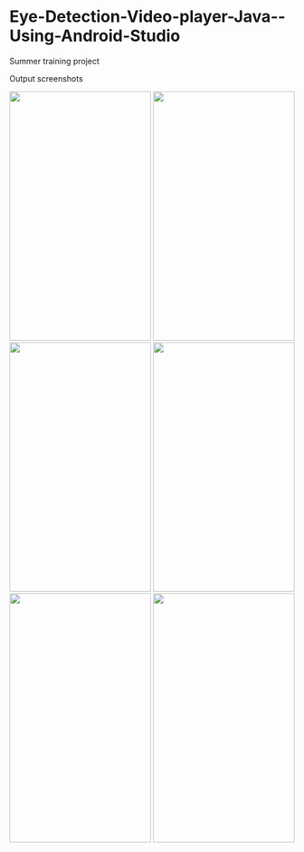 # Eye-Detection-Video-player-Java--Using-Android-Studio
Summer training project

Output screenshots

<img src="https://user-images.githubusercontent.com/76683360/177821869-c92f5d14-f014-4fa9-aad7-297f85075e2a.png" width="250" height="440" />

<img src="https://user-images.githubusercontent.com/76683360/177821829-e0e2b621-7632-4053-aad9-e4e89f9bec25.jpg" width="250" height="440" />

<img src="https://user-images.githubusercontent.com/76683360/177821846-d450b6f0-c6c1-4717-8d3a-570203a2c04a.jpg" width="250" height="440" />

<img src="https://user-images.githubusercontent.com/76683360/177821857-e284f56c-23e0-4d65-bc25-e698838379ee.jpg" width="250" height="440" />

<img src="https://user-images.githubusercontent.com/76683360/177822394-6e22bcc5-3349-4689-95e4-9f567b29e8ca.jpg" width="250" height="440" />

<img src="https://user-images.githubusercontent.com/76683360/177821911-7f79209f-dfc3-40ec-82fd-be30765c67c6.jpeg" width="250" height="440"/>

